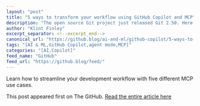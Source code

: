 ```yaml
---
layout: "post"
title: "5 ways to transform your workflow using GitHub Copilot and MCP"
description: "The open source Git project just released Git 2.50. Here is GitHub’s look at some of the most intere..."
author: "Klint Finley"
excerpt_separator: <!--excerpt_end-->
canonical_url: "https://github.blog/ai-and-ml/github-copilot/5-ways-to-transform-your-workflow-using-github-copilot-and-mcp/"
tags: "[AI & ML,GitHub Copilot,agent mode,MCP]"
categories: "[AI,Copilot]"
feed_name: "GitHub"
feed_url: "https://github.blog/feed/"
---
```


Learn how to streamline your development workflow with five different MCP use cases. <!--excerpt_end-->

This post appeared first on The GitHub. [Read the entire article here](https://github.blog/ai-and-ml/github-copilot/5-ways-to-transform-your-workflow-using-github-copilot-and-mcp/)
